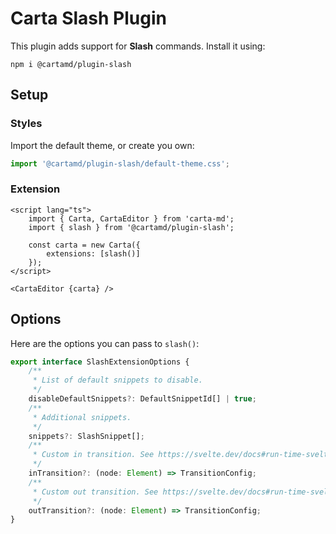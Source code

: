 # Carta Slash Plugin

This plugin adds support for **Slash** commands. Install it using:

```
npm i @cartamd/plugin-slash
```

## Setup

### Styles

Import the default theme, or create you own:

```ts
import '@cartamd/plugin-slash/default-theme.css';
```

### Extension

```svelte
<script lang="ts">
	import { Carta, CartaEditor } from 'carta-md';
	import { slash } from '@cartamd/plugin-slash';

	const carta = new Carta({
		extensions: [slash()]
	});
</script>

<CartaEditor {carta} />
```

## Options

Here are the options you can pass to `slash()`:

```ts
export interface SlashExtensionOptions {
	/**
	 * List of default snippets to disable.
	 */
	disableDefaultSnippets?: DefaultSnippetId[] | true;
	/**
	 * Additional snippets.
	 */
	snippets?: SlashSnippet[];
	/**
	 * Custom in transition. See https://svelte.dev/docs#run-time-svelte-transition.
	 */
	inTransition?: (node: Element) => TransitionConfig;
	/**
	 * Custom out transition. See https://svelte.dev/docs#run-time-svelte-transition.
	 */
	outTransition?: (node: Element) => TransitionConfig;
}
```
